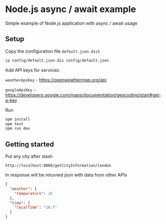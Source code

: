 # Node.js async / await example
Simple example of Node.js application with async / await usage

## Setup

Copy the configuration file `default.json.dist`
```bash
cp config/default.json.dis config/default.json
```

Add API keys for services:

`weatherApiKey` - https://openweathermap.org/api

`googleApiKey` - https://developers.google.com/maps/documentation/geocoding/start#get-a-key


Run
```bash
npm install
npm test
npm run dev
```

## Getting started
Put any city after slash
```
http://localhost:8008/getCityInformation/london
```

In response will be returned json with data from other APIs
```json
{
  "weather": {
    "temperature": 26
  },
  "time": {
    "localTime": "16:7"
  }
}
```
